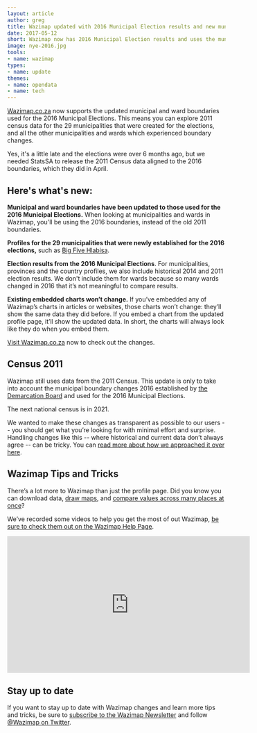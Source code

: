 ```yaml
---
layout: article
author: greg
title: Wazimap updated with 2016 Municipal Election results and new municipalities
date: 2017-05-12
short: Wazimap now has 2016 Municipal Election results and uses the municipalities and ward boundaries used for the elections.
image: nye-2016.jpg
tools:
- name: wazimap
types:
- name: update
themes:
- name: opendata
- name: tech
---
```


[Wazimap.co.za](https://wazimap.co.za) now supports the updated municipal and ward boundaries used for the 2016 Municipal Elections. This means you can explore 2011 census data for the 29 municipalities that were created for the elections, and all the other municipalities and wards which experienced boundary changes.

Yes, it's a little late and the elections were over 6 months ago, but we needed StatsSA to release the 2011 Census data aligned to the 2016 boundaries, which they did in April.

## Here's what's new:

**Municipal and ward boundaries have been updated to those used for the 2016 Municipal Elections.** When looking at municipalities and wards in Wazimap, you'll be using the 2016 boundaries, instead of the old 2011 boundaries.

**Profiles for the 29 municipalities that were newly established for the 2016 elections,** such as [Big Five Hlabisa](https://wazimap.co.za/profiles/municipality-KZN276-big-five-hlabisa/).

**Election results from the 2016 Municipal Elections**. For municipalities, provinces and the country profiles, we also include historical 2014 and 2011 election results. We don't include them for wards because so many wards changed in 2016 that it’s not meaningful to compare results.

**Existing embedded charts won’t change.** If you’ve embedded any of Wazimap’s charts in articles or websites, those charts won’t change: they’ll show the same data they did before. If you embed a chart from the updated profile page, it’ll show the updated data. In short, the charts will always look like they do when you embed them.

[Visit Wazimap.co.za](https://wazimap.co.za) now to check out the changes.

## Census 2011

Wazimap still uses data from the 2011 Census. This update is only to take into account the municipal boundary changes 2016 established by [the Demarcation Board](http://www.demarcation.org.za/) and used for the 2016 Municipal Elections.

The next national census is in 2021.

We wanted to make these changes as transparent as possible to our users -- you should get what you’re looking for with minimal effort and surprise. Handling changes like this -- where historical and current data don’t always agree -- can be tricky. You can [read more about how we approached it over here](/articles/when-a-muni-changes-shape.html).

## Wazimap Tips and Tricks

There’s a lot more to Wazimap than just the profile page. Did you know you can download data, [draw maps](http://localhost:8888/data/map/?table=ACCESSTOINTERNET&geo_ids=province%7Ccountry-ZA&primary_geo_id=country-ZA), and [compare values across many places at once](http://localhost:8888/data/table/?table=ACCESSTOINTERNET&geo_ids=province%7Ccountry-ZA&primary_geo_id=country-ZA)?

We’ve recorded some videos to help you get the most of out Wazimap, [be sure to check them out on the Wazimap Help Page](http://wazimap.co.za/help).

<iframe width="560" height="315" src="https://www.youtube.com/embed/videoseries?list=PL7MJ_sFHs952CYcKHPQp786HVVy83nBwH" frameborder="0" allowfullscreen></iframe>

## Stay up to date

If you want to stay up to date with Wazimap changes and learn more tips and tricks, be sure to [subscribe to the Wazimap Newsletter](http://eepurl.com/cOswIj) and follow [@Wazimap on Twitter](https://twitter.com/@Wazimap).
